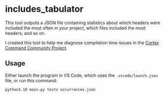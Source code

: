 # includes_tabulator

This tool outputs a JSON file containing statistics about which headers were included the most often in your project, which files included the most headers, and so on.

I created this tool to help me diagnose compilation time issues in the [Cortex Command Community Project](https://github.com/cortex-command-community/Cortex-Command-Community-Project).

## Usage

Either launch the program in VS Code, which uses the `.vscode/launch.json` file, or run this command:

`python3.10 main.py tests occurrences.json`
